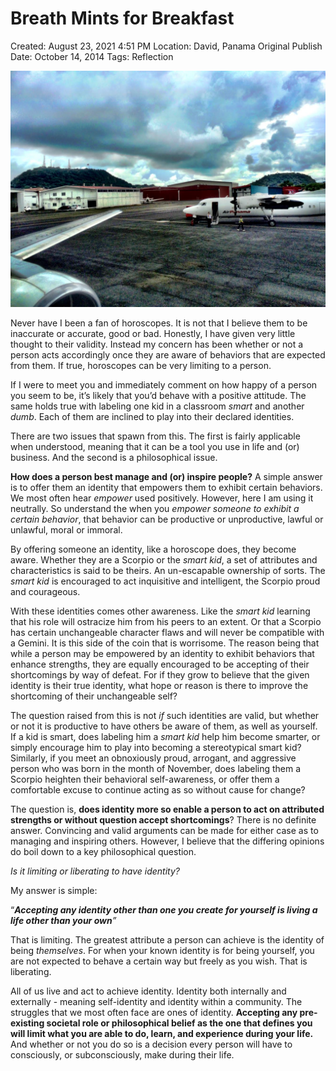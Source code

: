 # Breath Mints for Breakfast

Created: August 23, 2021 4:51 PM
Location: David, Panama
Original Publish Date: October 14, 2014
Tags: Reflection

![Untitled](notion-import/writing/Writing%208e79ce15b0f5476c8359f01b8daaa835/Blogs%20b243d8016e094db7a64e51a987b86d99/sebastianscholl%20com%208a3e8a39a31447d1b19ff195488f3ac5/Breath%20Mints%20for%20Breakfast%20aae63397b6204f80a8775d29f512f077/Untitled.png)

Never have I been a fan of horoscopes. It is not that I believe them to be inaccurate or accurate, good or bad. Honestly, I have given very little thought to their validity. Instead my concern has been whether or not a person acts accordingly once they are aware of behaviors that are expected from them. If true, horoscopes can be very limiting to a person.

If I were to meet you and immediately comment on how happy of a person you seem to be, it’s likely that you’d behave with a positive attitude. The same holds true with labeling one kid in a classroom *smart* and another *dumb*. Each of them are inclined to play into their declared identities.

There are two issues that spawn from this. The first is fairly applicable when understood, meaning that it can be a tool you use in life and (or) business. And the second is a philosophical issue.

**How does a person best manage and (or) inspire people?** A simple answer is to offer them an identity that empowers them to exhibit certain behaviors. We most often hear *empower* used positively. However, here I am using it neutrally. So understand the when you *empower someone to exhibit a certain behavior*, that behavior can be productive or unproductive, lawful or unlawful, moral or immoral.

By offering someone an identity, like a horoscope does, they become aware. Whether they are a Scorpio or the *smart kid*, a set of attributes and characteristics is said to be theirs. An un-escapable ownership of sorts. The *smart kid* is encouraged to act inquisitive and intelligent, the Scorpio proud and courageous.

With these identities comes other awareness. Like the *smart kid* learning that his role will ostracize him from his peers to an extent. Or that a Scorpio has certain unchangeable character flaws and will never be compatible with a Gemini. It is this side of the coin that is worrisome. The reason being that while a person may be empowered by an identity to exhibit behaviors that enhance strengths, they are equally encouraged to be accepting of their shortcomings by way of defeat. For if they grow to believe that the given identity is their true identity, what hope or reason is there to improve the shortcoming of their unchangeable self?

The question raised from this is not *if* such identities are valid, but whether or not it is productive to have others be aware of them, as well as yourself. If a kid is smart, does labeling him a *smart kid* help him become smarter, or simply encourage him to play into becoming a stereotypical smart kid? Similarly, if you meet an obnoxiously proud, arrogant, and aggressive person who was born in the month of November, does labeling them a Scorpio heighten their behavioral self-awareness, or offer them a comfortable excuse to continue acting as so without cause for change?

The question is, **does identity more so enable a person to act on attributed strengths or without question accept shortcomings**? There is no definite answer. Convincing and valid arguments can be made for either case as to managing and inspiring others. However, I believe that the differing opinions do boil down to a key philosophical question.

*Is it limiting or liberating to have identity?*

My answer is simple:

“***Accepting any identity other than one you create for yourself is living a life other than your own**”*

That is limiting. The greatest attribute a person can achieve is the identity of being *themselves*. For when your known identity is for being yourself, you are not expected to behave a certain way but freely as you wish. That is liberating.

All of us live and act to achieve identity. Identity both internally and externally - meaning self-identity and identity within a community. The struggles that we most often face are ones of identity. **Accepting any pre-existing societal role or philosophical belief as the one that defines you will limit what you are able to do, learn, and experience during your life.** And whether or not you do so is a decision every person will have to consciously, or subconsciously, make during their life.